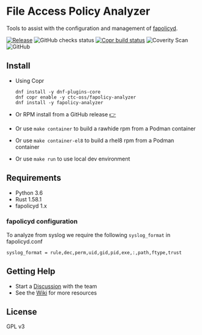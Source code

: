 File Access Policy Analyzer
===

Tools to assist with the configuration and management of [fapolicyd](https://github.com/linux-application-whitelisting/fapolicyd).

[![Release](https://shields.io/github/v/release/ctc-oss/fapolicy-analyzer?color=blue&display_name=tag&sort=semver&label=Release)](https://github.com/ctc-oss/fapolicy-analyzer/releases)
![GitHub checks status](https://img.shields.io/github/checks-status/ctc-oss/fapolicy-analyzer/master?label=CI)
[![Copr build status](https://img.shields.io/badge/dynamic/json?color=B87333&label=Copr&query=builds.latest.state&url=https%3A%2F%2Fcopr.fedorainfracloud.org%2Fapi_3%2Fpackage%3Fownername%3Dctc-oss%26projectname%3Dfapolicy-analyzer%26packagename%3Dfapolicy-analyzer%26with_latest_build%3DTrue)](https://copr.fedorainfracloud.org/coprs/ctc-oss/fapolicy-analyzer/package/fapolicy-analyzer/)
![Coverity Scan](https://img.shields.io/coverity/scan/26261?label=Coverity)
![GitHub](https://img.shields.io/github/license/ctc-oss/fapolicy-analyzer?color=red&label=License)

## Install

- Using Copr

    ```text
    dnf install -y dnf-plugins-core
    dnf copr enable -y ctc-oss/fapolicy-analyzer
    dnf install -y fapolicy-analyzer
    ```
- Or RPM install from a GitHub release [:point_right:](https://github.com/ctc-oss/fapolicy-analyzer/releases/latest)
- Or use `make container` to build a rawhide rpm from a Podman container
- Or use `make container-el8` to build a rhel8 rpm from a Podman container
- Or use `make run` to use local dev environment

## Requirements

- Python 3.6
- Rust 1.58.1
- fapolicyd 1.x

### fapolicyd configuration

To analyze from syslog we require the following `syslog_format` in fapolicyd.conf
```
syslog_format = rule,dec,perm,uid,gid,pid,exe,:,path,ftype,trust
```

## Getting Help

- Start a [Discussion](https://github.com/ctc-oss/fapolicy-analyzer/discussions) with the team
- See the [Wiki](https://github.com/ctc-oss/fapolicy-analyzer/wiki) for more resources

## License

GPL v3
